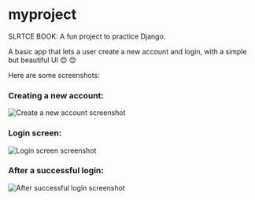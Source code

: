 # myproject
SLRTCE BOOK: A fun project to practice Django.

A basic app that lets a user create a new account and login, with a simple but beautiful UI :blush: :blush:

Here are some screenshots:

### Creating a new account:

![Create a new account screenshot](https://raw.githubusercontent.com/yayraj/myproject/master/slrtcebook/screenshots/create-new-account.png "Create a new account")

### Login screen:

![Login screen screenshot](https://raw.githubusercontent.com/yayraj/myproject/master/slrtcebook/screenshots/login.png "Login screen")

### After a successful login:

![After successful login screenshot](https://raw.githubusercontent.com/yayraj/myproject/master/slrtcebook/screenshots/after-login.png "After a successful login")
